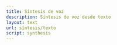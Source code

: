 ```yaml
---
title: Síntesis de voz
description: Síntesis de voz desde texto
layout: text
url: síntesis/texto
script: synthesis
---
```

